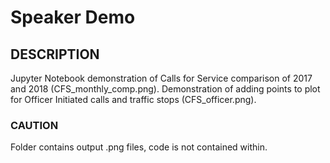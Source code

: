 # Speaker Demo

## DESCRIPTION

Jupyter Notebook demonstration of Calls for Service comparison of 2017 and 2018 (CFS_monthly_comp.png). Demonstration of adding points to plot for Officer Initiated calls and traffic stops (CFS_officer.png).

### CAUTION
Folder contains output .png files, code is not contained within.
